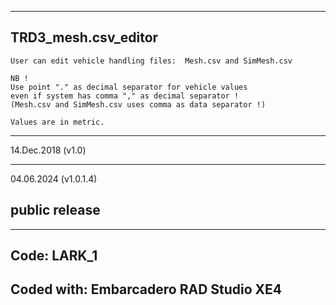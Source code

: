 ----------------------------------------------------------------------------------------
TRD3_mesh.csv_editor
----------------------------------------------------------------------------------------


	User can edit vehicle handling files:  Mesh.csv and SimMesh.csv

	NB ! 
	Use point "." as decimal separator for vehicle values 
	even if system has comma "," as decimal separator !
	(Mesh.csv and SimMesh.csv uses comma as data separator !)

	Values are in metric.
	




















----------------------------------------------------------------------------------------
14.Dec.2018 (v1.0)

----------------------------------------------------------------------------------------
04.06.2024 (v1.0.1.4)

public release
----------------------------------------------------------------------------------------










----------------------------------------------------------------------------------------
Code: LARK_1
----------------------------------------------------------------------------------------
Coded with: Embarcadero RAD Studio XE4
----------------------------------------------------------------------------------------
